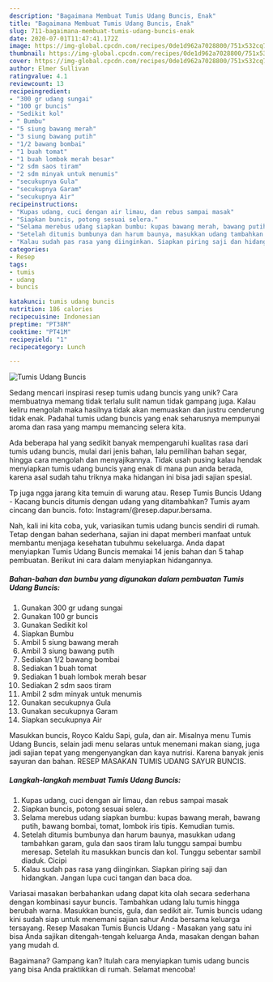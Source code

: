 ```yaml
---
description: "Bagaimana Membuat Tumis Udang Buncis, Enak"
title: "Bagaimana Membuat Tumis Udang Buncis, Enak"
slug: 711-bagaimana-membuat-tumis-udang-buncis-enak
date: 2020-07-01T11:47:41.172Z
image: https://img-global.cpcdn.com/recipes/0de1d962a7028800/751x532cq70/tumis-udang-buncis-foto-resep-utama.jpg
thumbnail: https://img-global.cpcdn.com/recipes/0de1d962a7028800/751x532cq70/tumis-udang-buncis-foto-resep-utama.jpg
cover: https://img-global.cpcdn.com/recipes/0de1d962a7028800/751x532cq70/tumis-udang-buncis-foto-resep-utama.jpg
author: Elmer Sullivan
ratingvalue: 4.1
reviewcount: 13
recipeingredient:
- "300 gr udang sungai"
- "100 gr buncis"
- "Sedikit kol"
- " Bumbu"
- "5 siung bawang merah"
- "3 siung bawang putih"
- "1/2 bawang bombai"
- "1 buah tomat"
- "1 buah lombok merah besar"
- "2 sdm saos tiram"
- "2 sdm minyak untuk menumis"
- "secukupnya Gula"
- "secukupnya Garam"
- "secukupnya Air"
recipeinstructions:
- "Kupas udang, cuci dengan air limau, dan rebus sampai masak"
- "Siapkan buncis, potong sesuai selera."
- "Selama merebus udang siapkan bumbu: kupas bawang merah, bawang putih, bawang bombai, tomat, lombok iris tipis. Kemudian tumis."
- "Setelah ditumis bumbunya dan harum baunya, masukkan udang tambahkan garam, gula dan saos tiram lalu tunggu sampai bumbu meresap. Setelah itu masukkan buncis dan kol. Tunggu sebentar sambil diaduk. Cicipi"
- "Kalau sudah pas rasa yang diinginkan. Siapkan piring saji dan hidangkan. Jangan lupa cuci tangan dan baca doa."
categories:
- Resep
tags:
- tumis
- udang
- buncis

katakunci: tumis udang buncis 
nutrition: 186 calories
recipecuisine: Indonesian
preptime: "PT38M"
cooktime: "PT41M"
recipeyield: "1"
recipecategory: Lunch

---
```



![Tumis Udang Buncis](https://img-global.cpcdn.com/recipes/0de1d962a7028800/751x532cq70/tumis-udang-buncis-foto-resep-utama.jpg)

Sedang mencari inspirasi resep tumis udang buncis yang unik? Cara membuatnya memang tidak terlalu sulit namun tidak gampang juga. Kalau keliru mengolah maka hasilnya tidak akan memuaskan dan justru cenderung tidak enak. Padahal tumis udang buncis yang enak seharusnya mempunyai aroma dan rasa yang mampu memancing selera kita.

Ada beberapa hal yang sedikit banyak mempengaruhi kualitas rasa dari tumis udang buncis, mulai dari jenis bahan, lalu pemilihan bahan segar, hingga cara mengolah dan menyajikannya. Tidak usah pusing kalau hendak menyiapkan tumis udang buncis yang enak di mana pun anda berada, karena asal sudah tahu triknya maka hidangan ini bisa jadi sajian spesial.

Tp juga ngga jarang kita temuin di warung atau. Resep Tumis Buncis Udang - Kacang buncis ditumis dengan udang yang ditambahkan? Tumis ayam cincang dan buncis. foto: Instagram/@resep.dapur.bersama.


Nah, kali ini kita coba, yuk, variasikan tumis udang buncis sendiri di rumah. Tetap dengan bahan sederhana, sajian ini dapat memberi manfaat untuk membantu menjaga kesehatan tubuhmu sekeluarga. Anda dapat menyiapkan Tumis Udang Buncis memakai 14 jenis bahan dan 5 tahap pembuatan. Berikut ini cara dalam menyiapkan hidangannya.

<!--inarticleads1-->

##### Bahan-bahan dan bumbu yang digunakan dalam pembuatan Tumis Udang Buncis:

1. Gunakan 300 gr udang sungai
1. Gunakan 100 gr buncis
1. Gunakan Sedikit kol
1. Siapkan  Bumbu
1. Ambil 5 siung bawang merah
1. Ambil 3 siung bawang putih
1. Sediakan 1/2 bawang bombai
1. Sediakan 1 buah tomat
1. Sediakan 1 buah lombok merah besar
1. Sediakan 2 sdm saos tiram
1. Ambil 2 sdm minyak untuk menumis
1. Gunakan secukupnya Gula
1. Gunakan secukupnya Garam
1. Siapkan secukupnya Air


Masukkan buncis, Royco Kaldu Sapi, gula, dan air. Misalnya menu Tumis Udang Buncis, selain jadi menu selaras untuk menemani makan siang, juga jadi sajian tepat yang mengenyangkan dan kaya nutrisi. Karena banyak jenis sayuran dan bahan. RESEP MASAKAN TUMIS UDANG SAYUR BUNCIS. 

<!--inarticleads2-->

##### Langkah-langkah membuat Tumis Udang Buncis:

1. Kupas udang, cuci dengan air limau, dan rebus sampai masak
1. Siapkan buncis, potong sesuai selera.
1. Selama merebus udang siapkan bumbu: kupas bawang merah, bawang putih, bawang bombai, tomat, lombok iris tipis. Kemudian tumis.
1. Setelah ditumis bumbunya dan harum baunya, masukkan udang tambahkan garam, gula dan saos tiram lalu tunggu sampai bumbu meresap. Setelah itu masukkan buncis dan kol. Tunggu sebentar sambil diaduk. Cicipi
1. Kalau sudah pas rasa yang diinginkan. Siapkan piring saji dan hidangkan. Jangan lupa cuci tangan dan baca doa.


Variasai masakan berbahankan udang dapat kita olah secara sederhana dengan kombinasi sayur buncis. Tambahkan udang lalu tumis hingga berubah warna. Masukkan buncis, gula, dan sedikit air. Tumis buncis udang kini sudah siap untuk menemani sajian sahur Anda bersama keluarga tersayang. Resep Masakan Tumis Buncis Udang - Masakan yang satu ini bisa Anda sajikan ditengah-tengah keluarga Anda, masakan dengan bahan yang mudah d. 

Bagaimana? Gampang kan? Itulah cara menyiapkan tumis udang buncis yang bisa Anda praktikkan di rumah. Selamat mencoba!
